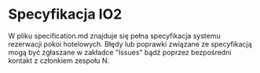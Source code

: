 # Specyfikacja IO2
W pliku specification.md znajduje się pełna specyfikacja systemu rezerwacji pokoi hotelowych.
Błędy lub poprawki związane ze specyfikacją mogą być zgłaszane w zakładce "Issues" bądź poprzez bezpośredni kontakt z członkiem zespołu N.
